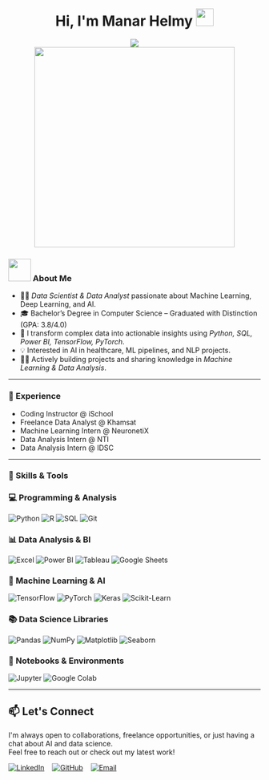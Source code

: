 <h1 align="center">
       Hi, I'm Manar Helmy
  <img src="https://media.giphy.com/media/hvRJCLFzcasrR4ia7z/giphy.gif" width="35">
</h1>
<div align="center">
  <img src="https://readme-typing-svg.herokuapp.com/?lines=Data%20Scientist;Data%20Analyst&font=Fira%20Code&center=true&width=440&height=45&color=da70d6&vCenter=true&size=25">
</div>
<div align="center">
  <img src="https://github.com/Anmol-Baranwal/Cool-GIFs-For-GitHub/assets/74038190/f5d2d866-d25c-4873-8d82-425d2c62fc2e" width="400">
</div>

### <img src="https://github.com/TheDudeThatCode/TheDudeThatCode/blob/master/Assets/Developer.gif" width="45" /> About Me
- 🧑‍💻 *Data Scientist & Data Analyst* passionate about Machine Learning, Deep Learning, and AI.
- 🎓 Bachelor’s Degree in Computer Science – Graduated with Distinction (GPA: 3.8/4.0)
- 🚀 I transform complex data into actionable insights using *Python, SQL, Power BI, TensorFlow, PyTorch*.
- 💡 Interested in AI in healthcare, ML pipelines, and NLP projects.
- 👩‍💻 Actively building projects and sharing knowledge in *Machine Learning & Data Analysis*.
---
### 💼 Experience 
- Coding Instructor @ iSchool  
- Freelance Data Analyst @ Khamsat 
- Machine Learning Intern @ NeuronetiX  
- Data Analysis Intern @ NTI  
- Data Analysis Intern @ IDSC
---
### 🚀 Skills & Tools
### 💻 Programming & Analysis
![Python](https://img.shields.io/badge/Python-FFD43B?style=for-the-badge&logo=python&logoColor=darkgreen)
![R](https://img.shields.io/badge/R-276DC3?style=for-the-badge&logo=r&logoColor=white)
![SQL](https://img.shields.io/badge/SQL-4479A1?style=for-the-badge&logo=postgresql&logoColor=white)
![Git](https://img.shields.io/badge/Git-F05032?style=for-the-badge&logo=git&logoColor=white)

### 📊 Data Analysis & BI
![Excel](https://img.shields.io/badge/Microsoft%20Excel-217346?style=for-the-badge&logo=microsoftexcel&logoColor=white)
![Power BI](https://img.shields.io/badge/Power%20BI-F2C811?style=for-the-badge&logo=powerbi&logoColor=black)
![Tableau](https://img.shields.io/badge/Tableau-E97627?style=for-the-badge&logo=tableau&logoColor=white)
![Google Sheets](https://img.shields.io/badge/Google%20Sheets-34A853?style=for-the-badge&logo=googlesheets&logoColor=white)

### 🧠 Machine Learning & AI
![TensorFlow](https://img.shields.io/badge/TensorFlow-FF6F00?style=for-the-badge&logo=tensorflow&logoColor=white)
![PyTorch](https://img.shields.io/badge/PyTorch-EE4C2C?style=for-the-badge&logo=pytorch&logoColor=white)
![Keras](https://img.shields.io/badge/Keras-D00000?style=for-the-badge&logo=keras&logoColor=white)
![Scikit-Learn](https://img.shields.io/badge/scikit--learn-F7931E?style=for-the-badge&logo=scikit-learn&logoColor=white)

### 📚 Data Science Libraries
![Pandas](https://img.shields.io/badge/Pandas-150458?style=for-the-badge&logo=pandas&logoColor=white)
![NumPy](https://img.shields.io/badge/Numpy-013243?style=for-the-badge&logo=numpy&logoColor=white)
![Matplotlib](https://img.shields.io/badge/Matplotlib-11557C?style=for-the-badge&logo=matplotlib&logoColor=white)
![Seaborn](https://img.shields.io/badge/Seaborn-47B8B8?style=for-the-badge&logo=python&logoColor=white)

### 🧪 Notebooks & Environments
![Jupyter](https://img.shields.io/badge/Jupyter-F37626?style=for-the-badge&logo=jupyter&logoColor=white)
![Google Colab](https://img.shields.io/badge/Google%20Colab-F9AB00?style=for-the-badge&logo=googlecolab&logoColor=black)

---
## 📫 Let's Connect

I'm always open to collaborations, freelance opportunities, or just having a chat about AI and data science.  
Feel free to reach out or check out my latest work!

[![LinkedIn](https://img.shields.io/badge/LinkedIn-blue?style=for-the-badge&logo=linkedin)](https://www.linkedin.com/in/manarhelmy/) &nbsp;&nbsp;
[![GitHub](https://img.shields.io/badge/GitHub-000?style=for-the-badge&logo=github)](https://github.com/ManarHelmy) &nbsp;&nbsp;
[![Email](https://img.shields.io/badge/Email-D14836?style=for-the-badge&logo=gmail&logoColor=white)](mailto:manarhelmy9847@gmail.com)
